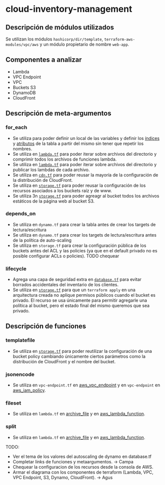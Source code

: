 # cloud-inventory-management

## Descripción de módulos utilizados

Se utilizan los módulos `hashicorp/dir/template`, `terraform-aws-modules/vpc/aws` y un módulo propietario de nombre `web-app`.

## Componentes a analizar

- Lambda
- VPC Endpoint
- VPC
- Buckets S3
- DynamoDB
- CloudFront

## Descripción de meta-argumentos

### for_each
- Se utiliza para poder definir un local de las variables y definir los [índices](https://github.com/Khato1319/cloud-inventory-management/blob/main/iac/database.tf#L26) y [atributos](https://github.com/Khato1319/cloud-inventory-management/blob/main/iac/database.tf#L26) de la tabla a partir del mismo sin tener que repetir los nombres.
- Se utiliza en [```lambda.tf```](https://github.com/Khato1319/cloud-inventory-management/blob/main/iac/lambda.tf#LL51C7-L51C7) para poder iterar sobre archivos del directorio y comprimir todos los archivos de funciones lambda.
- Se utiliza en [```lambda.tf```](https://github.com/Khato1319/cloud-inventory-management/blob/main/iac/lambda.tf#L51) para poder iterar sobre archivos del directorio y publicar los lambdas de cada archivo.
- Se utiliza en [```cdn.tf```](https://github.com/Khato1319/cloud-inventory-management/blob/main/iac/web-app/cdn.tf#L24) para poder reusar la mayoría de la configuración de la distribución de CloudFront.
- Se utiliza en [```storage.tf```](https://github.com/Khato1319/cloud-inventory-management/blob/main/iac/web-app/storage.tf#L21) para poder reusar la configuración de los recursos asociados a los buckets raíz y de www.
- Se utiliza 3n [```storage.tf```](https://github.com/Khato1319/cloud-inventory-management/blob/main/iac/web-app/storage.tf#L28) para poder agreagr al bucket todos los archivos estáticos de la página web al bucket S3.
### depends_on
- Se utiliza en ```dynamo.tf``` para crear la tabla antes de crear los targets de lectura/escritura
- Se utiliza en ```dynamo.tf``` para crear los targets de lectura/escritura antes de la política de auto-scaling
- Se utiliza en ```storage.tf``` para crear la configuración pública de los buckets antes del ACL y las policies (ya que en el default privado no es posible configurar ACLs o policies). TODO chequear
### lifecycle
- Agrega una capa de seguridad extra en [```database.tf```](link) para evitar borrados accidentales del inventario de los clientes.
- Se utiliza en [```storage.tf```](link) para que un ```terraform apply``` en una arquitectura creada no aplique permisos públicos cuando el bucket es privado. El recurso se usa únicamente para permitir agregarle una política al bucket, pero el estado final del mismo queremos que sea privado.
## Descripción de funciones
### templatefile
- Se utiliza en [```storage.tf```](link) para poder reutilizar la configuración de una bucket policy cambiando únicamente ciertos parámetros como la distribución de CloudFront y el nombre del bucket.
### jsonencode
- Se utiliza en ```vpc-endpoint.tf``` en [aws_vpc_endpoint](www.link.com) y en ```vpc-endpoint``` en [aws_iam_policy](www.link.com).
### fileset
- Se utiliza en ```lambda.tf``` en [archive_file](link) y en [aws_lambda_function](link).
### split
- Se utiliza en ```lambda.tf``` en [archive_file](link) y en [aws_lambda_function](link).


TODO:
- Ver el tema de los valores del autoscaling de dynamo en database.tf
- Completar links de funciones y metaargumentos. -> Campa
- Chequear la configuracion de los recursos desde la consola de AWS.
- Armar el diagrama con los componentes de terraform (Lambda, VPC, VPC Endpoint, S3, Dynamo, CloudFront). -> Agus
